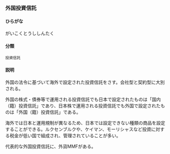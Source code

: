 <div style="display:none;">

## [あ行](securities-terms?id=あ行)
## [か行](securities-terms?id=か行)

</div>

### 外国投資信託

#### ひらがな

がいこくとうししんたく

#### 分類

`投資信託`

#### 説明

外国の法令に基づいて海外で設定された投資信託をさす。会社型と契約型に大別される。
 
外国の株式・債券等で運用される投資信託でも日本で設定されたものは「国内（籍）投資信託」であり、日本株で運用される投資信託でも外国で設定されたものは「外国（籍）投資信託」である。
 
海外では日本と運用規制が異なるため、日本では設定できない種類の商品を設定することができる。ルクセンブルクや、ケイマン、モーリシャスなど投資に対する税金が低い国で組成され、管理されていることが多い。
 
代表的な外国投資信託に、外貨MMFがある。

<div style="display:none;">

## [さ行](securities-terms?id=さ行)
## [た行](securities-terms?id=た行)
## [な行](securities-terms?id=な行)
## [は行](securities-terms?id=は行)
## [ま行](securities-terms?id=ま行)
## [や行](securities-terms?id=や行)
## [ら行](securities-terms?id=ら行)
## [わ行](securities-terms?id=わ行)
## [英数字・記号](securities-terms?id=英数字・記号)

</div>

